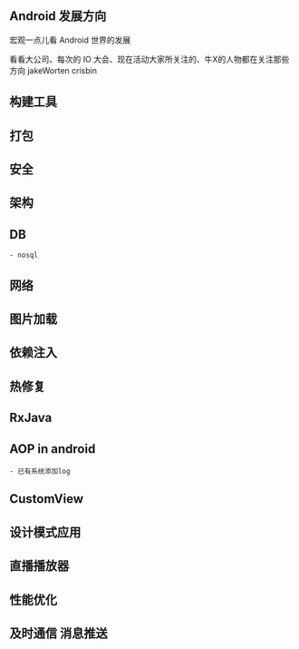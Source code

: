 ## Android 发展方向

宏观一点儿看 Android 世界的发展

看看大公司、每次的 IO 大会、现在活动大家所关注的、牛X的人物都在关注那些方向 jakeWorten crisbin 

## 构建工具

## 打包

## 安全

## 架构

## DB 
	- nosql

## 网络

## 图片加载

## 依赖注入

## 热修复

## RxJava

## AOP in android
	- 已有系统添加log

## CustomView

## 设计模式应用

## 直播播放器

## 性能优化

## 及时通信 消息推送